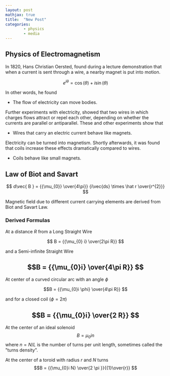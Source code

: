 ```yaml
---
layout: post
mathjax: true
title:  "New Post"
categories: 
        - physics
        - media
---
```

        
        
## Physics of Electromagnetism
 
In 1820, Hans Christian Oersted, found during a lecture demonstration that when a current is sent through a wire, a nearby magnet is put into motion.

$$ e^{i\theta}=\cos(\theta)+i\sin(\theta) $$

In other words, he found

* The flow of electricity can move bodies.
           
Further experiments with electricity, showed that two wires in which charges flows attract or repel each other, depending on whether the currents are parallel or antiparallel. These and other experiments show that

* Wires that carry an electric current behave like magnets.

Electricity can be turned into magnetism. Shortly afterwards, it was found that coils increase these effects dramatically compared to wires.

* Coils behave like small magnets.
       
## Law of Biot and Savart

$$ d\vec{ B } = {{\mu_{0}} \over{4\pi}}  {i\vec{ds} \times \hat r \over{r^{2}}} $$


Magnetic field due to different current carrying elements are derived from Biot and Savart Law.
        
### Derived Formulas 

At a distance $R$ from a Long Straight Wire

 $$ B = {{\mu_{0} i} \over{2\pi R}}  $$

and a Semi-infinite Straight Wire

 $$B = {{\mu_{0}i} \over{4\pi R}} $$
---

 At center of a curved circular arc with an angle $\phi$ 
 
 $$B = {{\mu_{0}i \phi} \over{4\pi R}} $$
 
 and for a closed coil ($\phi = 2\pi$)
               
$$B = {{\mu_{0}i} \over{2 R}} $$
---
At the center of an ideal solenoid 
$$B = {{\mu_{0} in } } $$
where $n = N/L$ is the number of turns per unit length, sometimes called the "turns density".

At the center of a toroid with radius $r$ and $N$ turns
$$B = {{\mu_{0}i N} \over{2 \pi }}{{1}\over{r}} $$


